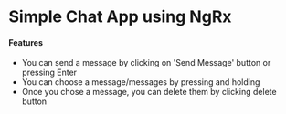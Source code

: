 <h1>Simple Chat App using NgRx</h1>
<h4>Features</h4>
<ul>
  <li>You can send a message by clicking on 'Send Message' button or pressing Enter</li>
  <li>You can choose a message/messages by pressing and holding</li>
  <li>Once you chose a message, you can delete them by clicking delete button</li>
</ul>
